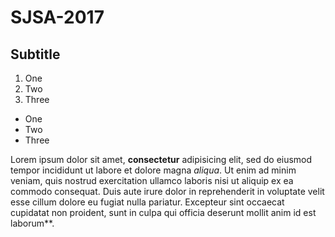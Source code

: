 # SJSA-2017

## Subtitle

1. One
2. Two
3. Three

* One
* Two
* Three


Lorem ipsum dolor sit amet, **consectetur** adipisicing elit, sed do eiusmod
tempor incididunt ut labore et dolore magna *aliqua*. Ut enim ad minim veniam,
quis nostrud exercitation ullamco laboris nisi ut aliquip ex ea commodo
consequat. Duis aute irure dolor in reprehenderit in voluptate velit esse
cillum dolore eu fugiat nulla pariatur. Excepteur sint occaecat cupidatat non
proident, sunt in culpa qui officia deserunt mollit anim id est laborum**.
